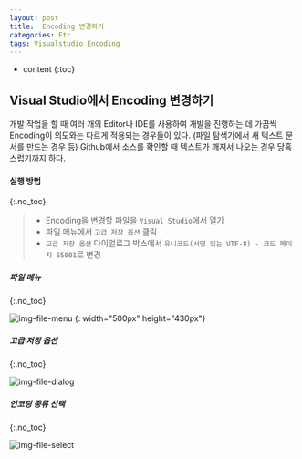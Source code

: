 ```yaml
---
layout: post
title:  Encoding 변경하기
categories: Etc
tags: Visualstudio Encoding
---
```


* content
{:toc}

## Visual Studio에서 Encoding 변경하기

개발 작업을 할 때 여러 개의 Editor나 IDE를 사용하여 개발을 진행하는 데 가끔씩 Encoding이
의도와는 다르게 적용되는 경우들이 있다. (파일 탐색기에서 새 텍스트 문서를 만드는 경우 등)
Github에서 소스를 확인할 때 텍스트가 깨져서 나오는 경우 당혹스럽기까지 하다.

#### 실행 방법
{:.no_toc}

> - Encoding을 변경할 파일을 `Visual Studio`에서 열기
> - 파일 메뉴에서 `고급 저장 옵션` 클릭
> - `고급 저장 옵션` 다이얼로그 박스에서 `유니코드(서명 있는 UTF-8) - 코드 페이지 65001`로 변경

##### 파일 메뉴
{:.no_toc}

![img-file-menu]
{: width="500px" height="430px"}

##### 고급 저장 옵션
{:.no_toc}

![img-file-dialog]

##### 인코딩 종류 선택
{:.no_toc}

![img-file-select]

[img-file-menu]: https://i.imgur.com/rjRhrZB.png "Menu"
[img-file-dialog]: https://i.imgur.com/zJkp2aw1.png "Advanced Save Options"
[img-file-select]: https://i.imgur.com/jpvj4d1.png "Encoding"
